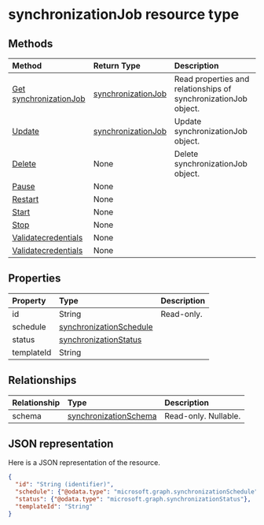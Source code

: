 # synchronizationJob resource type




## Methods

| Method		   | Return Type	|Description|
|:---------------|:--------|:----------|
|[Get synchronizationJob](../api/synchronizationjob_get.md) | [synchronizationJob](synchronizationjob.md) |Read properties and relationships of synchronizationJob object.|
|[Update](../api/synchronizationjob_update.md) | [synchronizationJob](synchronizationjob.md)	|Update synchronizationJob object. |
|[Delete](../api/synchronizationjob_delete.md) | None |Delete synchronizationJob object. |
|[Pause](../api/synchronizationjob_pause.md)|None||
|[Restart](../api/synchronizationjob_restart.md)|None||
|[Start](../api/synchronizationjob_start.md)|None||
|[Stop](../api/synchronizationjob_stop.md)|None||
|[Validatecredentials](../api/synchronizationjob_validatecredentials.md)|None||
|[Validatecredentials](../api/synchronizationjob_validatecredentials.md)|None||

## Properties
| Property	   | Type	|Description|
|:---------------|:--------|:----------|
|id|String| Read-only.|
|schedule|[synchronizationSchedule](synchronizationschedule.md)||
|status|[synchronizationStatus](synchronizationstatus.md)||
|templateId|String||

## Relationships
| Relationship | Type	|Description|
|:---------------|:--------|:----------|
|schema|[synchronizationSchema](synchronizationschema.md)| Read-only. Nullable.|

## JSON representation

Here is a JSON representation of the resource.

<!-- {
  "blockType": "resource",
  "optionalProperties": [

  ],
  "@odata.type": "microsoft.graph.synchronizationJob"
}-->

```json
{
  "id": "String (identifier)",
  "schedule": {"@odata.type": "microsoft.graph.synchronizationSchedule"},
  "status": {"@odata.type": "microsoft.graph.synchronizationStatus"},
  "templateId": "String"
}

```

<!-- uuid: 8fcb5dbc-d5aa-4681-8e31-b001d5168d79
2015-10-25 14:57:30 UTC -->
<!-- {
  "type": "#page.annotation",
  "description": "synchronizationJob resource",
  "keywords": "",
  "section": "documentation",
  "tocPath": ""
}-->